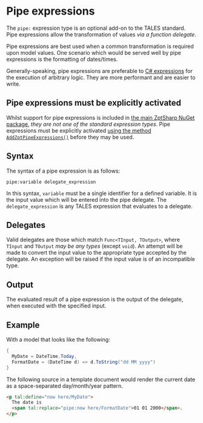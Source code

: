# Pipe expressions

The `pipe:` expression type is an optional add-on to the TALES standard. Pipe expressions allow the transformation of values *via a function delegate*.

Pipe expressions are best used when a common transformation is required upon model values.
One scenario which would be served well by pipe expressions is the formatting of dates/times.

Generally-speaking, pipe expressions are preferable to [C# expressions] for the execution of arbitrary logic.
They are more performant and are easier to write.

[C# expressions]: CSharpExpressions.md

## Pipe expressions must be explicitly activated

Whilst support for pipe expressions is included in [the main ZptSharp NuGet package], _they are not one of the standard expression types_.
Pipe expressions must be explicitly activated [using the method `AddZptPipeExpressions()`] before they may be used.

[the main ZptSharp NuGet package]: ../../NuGetPackages.md#zptsharp-core
[using the method `AddZptPipeExpressions()`]: xref:ZptSharp.ZptSharpHostingBuilderExtensions.AddZptPipeExpressions(ZptSharp.Hosting.IBuildsHostingEnvironment)

## Syntax

The syntax of a pipe expression is as follows:

```text
pipe:variable delegate_expression
```

In this syntax, `variable` must be a single identifier for a defined variable.
It is the input value which will be entered into the pipe delegate.
The `delegate_expression` is any TALES expression that evaluates to a delegate.

## Delegates

Valid delegates are those which match `Func<TInput, TOutput>`, where `TInput` and `TOutput` *may be any types* (except `void`).
An attempt will be made to convert the input value to the appropriate type accepted by the delegate.
An exception will be raised if the input value is of an incompatible type.

## Output

The evaluated result of a pipe expression is the output of the delegate, when executed with the specified input.

## Example

With a model that looks like the following:

```csharp
{
  MyDate = DateTime.Today,
  FormatDate = (DateTime d) => d.ToString("dd MM yyyy")
}
```

The following source in a template document would render the current date as a space-separated day/month/year pattern.

```html
<p tal:define="now here/MyDate">
  The date is
  <span tal:replace="pipe:now here/FormatDate">01 01 2000</span>.
</p>
```
